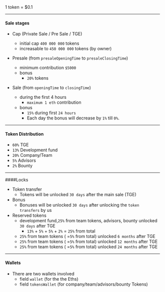 

1 token = $0.1

---
#### Sale stages
* Cap (Private Sale / Pre Sale / TGE)
    * initial cap ``400 000 000`` tokens
    * increasable to ``450 000 000`` tokens (by owner)
    
* Presale (from ``presaleOpeningTime`` to ``presaleClosingTime``)
    * minimum contribution ``$5000`` 
    * bonus
        * ``20%`` tokens

* Sale (from ``openingTime`` to ``closingTime``)
    * during the first 4 hours 
        * ``maximum 1 eth`` contribution
    * bonus
        * ``15%`` during first ``24 hours`` 
        * Each day the bonus will decrease by ``1%`` till ``0%``. 
        

---
#### Token Distribution
* ``60%`` TGE
* ``13%`` Development fund
* ``20%`` Company/Team
* ``5%`` Advisors
* ``2%`` Bounty

---
####Locks
 * Token transfer
    * Tokens will be unlocked ``30 days`` after the main sale (TGE)
 * Bonus
    * Bonuses will be unlocked ``30 days`` after unlocking the ``token transfers`` by us
 * Reserved tokens
    * development fund,``25%`` from team tokens, advisors, bounty unlocked ``30 days`` after TGE
        * ``13%`` + ``5%`` +  ``5%`` + ``2%`` = ``25%`` from total
    * ``25%`` from team tokens ( =``5%`` from total) unlocked ``6 months`` after TGE
    * ``25%`` from team tokens ( =``5%`` from total) unlocked ``12 months`` after TGE
    * ``25%`` from team tokens ( =``5%`` from total) unlocked ``24 months`` after TGE

---
#### Wallets
* There are two wallets involved
    * field ``wallet`` (for the the Eths)
    * field ``tokensWallet`` (for company/team/advisors/bounty Tokens)
    
    
